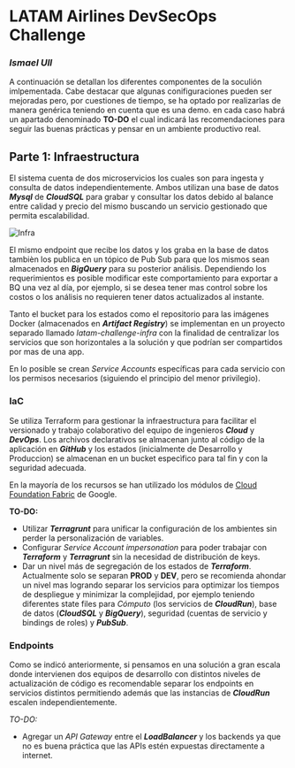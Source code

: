 # LATAM Airlines DevSecOps Challenge
### _Ismael Ull_
A continuación se detallan los diferentes componentes de la soculión imlpementada. Cabe destacar que algunas conifiguraciones pueden ser mejoradas pero, por cuestiones de tiempo, se ha optado por realizarlas de manera genérica teniendo en cuenta que es una demo. en cada caso habrá un apartado denominado **TO-DO** el cual indicará las recomendaciones para seguir las buenas prácticas y pensar en un ambiente productivo real.

## Parte 1: Infraestructura

El sistema cuenta de dos microservicios los cuales son para ingesta y consulta de datos independientemente. Ambos utilizan una base de datos ***Mysql*** de ***CloudSQL*** para grabar y consultar los datos debido al balance entre calidad y precio del mismo buscando un servicio gestionado que permita escalabilidad.

![Infra](assets/infra.jpg)

El mismo endpoint que recibe los datos y los graba en la base de datos tambièn los publica en un tópico de Pub Sub para que los mismos sean almacenados en ***BigQuery*** para su posterior análisis.
Dependiendo los requerimientos es posible modificar este comportamiento para exportar a BQ una vez al día, por ejemplo, si se desea tener mas control sobre los costos o los análisis no requieren tener datos actualizados al instante.

Tanto el bucket para los estados como el repositorio para las imágenes Docker (almacenados en ***Artifact Registry***) se implementan en un proyecto separado llamado _latam-challenge-infra_ con la finalidad de centralizar los servicios que son horizontales a la solución y que podrían ser compartidos por mas de una app.

En lo posible se crean *Service Accounts* específicas para cada servicio con los permisos necesarios (siguiendo el principio del menor privilegio).

### IaC

Se utiliza Terraform para gestionar la infraestructura para facilitar el versionado y trabajo colaborativo del equipo de ingenieros ***Cloud*** y ***DevOps***. Los archivos declarativos se almacenan junto al código de la aplicación en ***GitHub*** y los estados (inicialmente de Desarrollo y Produccion) se almacenan en un bucket especìfico para tal fin y con la seguridad adecuada.

En la mayoría de los recursos se han utilizado los módulos de [Cloud Foundation Fabric](https://cloud.google.com/foundation-toolkit) de Google.

**TO-DO:**
- Utilizar ***Terragrunt*** para unificar la configuración de los ambientes sin perder la personalización de variables.
- Configurar _Service Account impersonation_ para poder trabajar con ***Terraform*** y ***Terragrunt*** sin la necesidad de distribución de keys.
- Dar un nivel más de segregación de los estados de ***Terraform***. Actualmente solo se separan **PROD** y **DEV**, pero se recomienda ahondar un nivel mas logrando separar los servicios para optimizar los tiempos de despliegue y minimizar la complejidad, por ejemplo teniendo diferentes state files para *Cómputo* (los servicios de ***CloudRun***), base de datos (***CloudSQL*** y ***BigQuery***), seguridad (cuentas de servicio y bindings de roles) y ***PubSub***.

### Endpoints
Como se indicó anteriormente, si pensamos en una solución a gran escala donde intervienen dos equipos de desarrollo con distintos niveles de actualización de código es recomendable separar los endpoints en servicios distintos permitiendo además que las instancias de ***CloudRun*** escalen independientemente.

**TO-DO*:*
- Agregar un *API Gateway* entre el ***LoadBalancer*** y los backends ya que no es buena práctica que las APIs estén expuestas directamente a internet.


